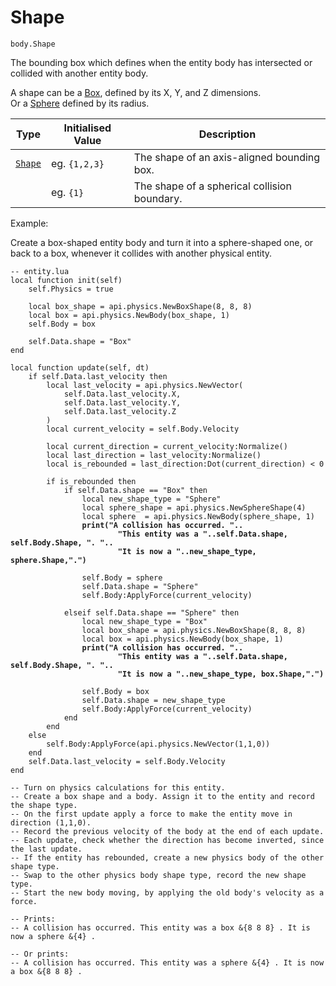 # Shape

`body.Shape`

The bounding box which defines when the entity body has intersected or collided with another entity body.

A shape can be a [Box](../../shape/box/), defined by its X, Y, and Z dimensions. \
Or a [Sphere](../../shape/sphere/) defined by its radius.

| Type                    | Initialised Value  | Description                                  |
| ----------------------- | ------------------ | -------------------------------------------- |
| [`Shape`](../../shape/) | eg. `{1,2,3}`      | The shape of an axis-aligned bounding box.   |
|                         | eg. `{1}`          | The shape of a spherical collision boundary. |



Example:

Create a box-shaped entity body and turn it into a sphere-shaped one, or back to a box, whenever it collides with another physical entity.&#x20;

<pre class="language-lua"><code class="lang-lua">-- entity.lua
local function init(self)
    self.Physics = true
    
    local box_shape = api.physics.NewBoxShape(8, 8, 8) 
    local box = api.physics.NewBody(box_shape, 1)   
    self.Body = box
    
    self.Data.shape = "Box"
end

local function update(self, dt)
    if self.Data.last_velocity then
        local last_velocity = api.physics.NewVector(
            self.Data.last_velocity.X, 
            self.Data.last_velocity.Y, 
       	    self.Data.last_velocity.Z
        )
        local current_velocity = self.Body.Velocity
        
        local current_direction = current_velocity:Normalize()
        local last_direction = last_velocity:Normalize()
        local is_rebounded = last_direction:Dot(current_direction) &#x3C; 0
        
        if is_rebounded then
            if self.Data.shape == "Box" then
            	local new_shape_type = "Sphere"
            	local sphere_shape = api.physics.NewSphereShape(4)
            	local sphere  = api.physics.NewBody(sphere_shape, 1) 
<strong>                print("A collision has occurred. ".. 
</strong><strong>                        "This entity was a "..self.Data.shape, self.Body.Shape, ". "..
</strong><strong>                        "It is now a "..new_shape_type, sphere.Shape,".")
</strong>                
                self.Body = sphere
                self.Data.shape = "Sphere"
                self.Body:ApplyForce(current_velocity)
            
            elseif self.Data.shape == "Sphere" then
                local new_shape_type = "Box"
                local box_shape = api.physics.NewBoxShape(8, 8, 8) 
                local box = api.physics.NewBody(box_shape, 1)
<strong>                print("A collision has occurred. ".. 
</strong><strong>                        "This entity was a "..self.Data.shape, self.Body.Shape, ". "..
</strong><strong>                        "It is now a "..new_shape_type, box.Shape,".")
</strong>                
                self.Body = box	
                self.Data.shape = new_shape_type 
                self.Body:ApplyForce(current_velocity)
            end
        end
    else
        self.Body:ApplyForce(api.physics.NewVector(1,1,0))
    end
    self.Data.last_velocity = self.Body.Velocity
end 

-- Turn on physics calculations for this entity.
-- Create a box shape and a body. Assign it to the entity and record the shape type.
-- On the first update apply a force to make the entity move in direction (1,1,0).
-- Record the previous velocity of the body at the end of each update.
-- Each update, check whether the direction has become inverted, since the last update.
-- If the entity has rebounded, create a new physics body of the other shape type.
-- Swap to the other physics body shape type, record the new shape type.
-- Start the new body moving, by applying the old body's velocity as a force.

-- Prints:
-- A collision has occurred. This entity was a box &#x26;{8 8 8} . It is now a sphere &#x26;{4} .

-- Or prints:
-- A collision has occurred. This entity was a sphere &#x26;{4} . It is now a box &#x26;{8 8 8} .
</code></pre>
